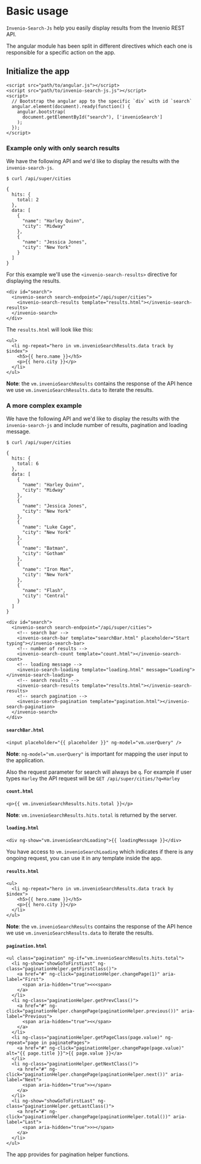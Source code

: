<!--
    This file is part of Invenio.
    Copyright (C) 2017-2018 CERN.

    Invenio is free software; you can redistribute it and/or modify it
    under the terms of the MIT License; see LICENSE file for more details.
-->
# Basic usage

`Invenio-Search-Js` help you easily display results from the
Invenio REST API.

The angular module has been split in different directives
which each one is responsible for a specific action on the app.

## Initialize the app

```
<script src="path/to/angular.js"></script>
<script src="path/to/invenio-search-js.js"></script>
<script>
  // Bootstrap the angular app to the specific `div` with id `search`
  angular.element(document).ready(function() {
    angular.bootstrap(
      document.getElementById("search"), ['invenioSearch']
    );
  });
</script>
```


### Example only with only search results

We have the following API and we'd like to display the results with the
`invenio-search-js`.

```
$ curl /api/super/cities

{
  hits: {
    total: 2
  },
  data: [
    {
      "name": "Harley Quinn",
      "city": "Midway"
    },
    {
      "name": "Jessica Jones",
      "city": "New York"
    }
  ]
}
```

For this example we'll use the `<invenio-search-results>` directive for displaying the
results.

```
<div id="search">
  <invenio-search search-endpoint="/api/super/cities">
    <invenio-search-results template="results.html"></invenio-search-results>
  </invenio-search>
</div>
```

The `results.html` will look like this:

```
<ul>
  <li ng-repeat="hero in vm.invenioSearchResults.data track by $index">
    <h5>{{ hero.name }}</h5>
    <p>{{ hero.city }}</p>
  </li>
</ul>
```

**Note**: the `vm.invenioSearchResults` contains the response of the API hence we
use `vm.invenioSearchResults.data` to iterate the results.

### A more complex example

We have the following API and we'd like to display the results with the
`invenio-search-js` and include number of results, pagination and loading message.

```
$ curl /api/super/cities

{
  hits: {
    total: 6
  },
  data: [
    {
      "name": "Harley Quinn",
      "city": "Midway"
    },
    {
      "name": "Jessica Jones",
      "city": "New York"
    },
    {
      "name": "Luke Cage",
      "city": "New York"
    },
    {
      "name": "Batman",
      "city": "Gotham"
    },
    {
      "name": "Iron Man",
      "city": "New York"
    },
    {
      "name": "Flash",
      "city": "Central"
    }
  ]
}
```

```
<div id="search">
  <invenio-search search-endpoint="/api/super/cities">
    <!-- search bar -->
    <invenio-search-bar template="searchBar.html" placeholder="Start typing"></invenio-search-bar>
    <!-- number of results -->
    <invenio-search-count template="count.html"></invenio-search-count>
    <!-- loading message -->
    <invenio-search-loading template="loading.html" message="Loading"></invenio-search-loading>
    <!-- search results -->
    <invenio-search-results template="results.html"></invenio-search-results>
    <!-- search pagination -->
    <invenio-search-pagination template="pagination.html"></invenio-search-pagination>
  </invenio-search>
</div>
```

#### `searchBar.html`

```
<input placeholder="{{ placeholder }}" ng-model="vm.userQuery" />
```

**Note**: `ng-model="vm.userQuery"` is important for mapping the user input
to the application.

Also the request parameter for search will always be `q`. For example if user
types `Harley` the API request will be `GET /api/super/cities/?q=Harley`

#### `count.html`

```
<p>{{ vm.invenioSearchResults.hits.total }}</p>
```

**Note**: ``vm.invenioSearchResults.hits.total`` is returned by the server.


#### `loading.html`

```
<div ng-show="vm.invenioSearchLoading">{{ loadingMessage }}</div>
```

You have access to `vm.invenioSearchLoading` which indicates if there is any ongoing
request, you can use it in any template inside the app.


#### `results.html`

```
<ul>
  <li ng-repeat="hero in vm.invenioSearchResults.data track by $index">
    <h5>{{ hero.name }}</h5>
    <p>{{ hero.city }}</p>
  </li>
</ul>
```

**Note**: the `vm.invenioSearchResults` contains the response of the API hence we
use `vm.invenioSearchResults.data` to iterate the results.

#### `pagination.html`

```
<ul class="pagination" ng-if="vm.invenioSearchResults.hits.total">
  <li ng-show="showGoToFirstLast" ng-class="paginationHelper.getFirstClass()">
    <a href="#" ng-click="paginationHelper.changePage(1)" aria-label="First">
      <span aria-hidden="true"><<<span>
    </a>
  </li>
  <li ng-class="paginationHelper.getPrevClass()">
    <a href="#" ng-click="paginationHelper.changePage(paginationHelper.previous())" aria-label="Previous">
      <span aria-hidden="true"><</span>
    </a>
  </li>
  <li ng-class="paginationHelper.getPageClass(page.value)" ng-repeat="page in paginatePages">
    <a href="#" ng-click="paginationHelper.changePage(page.value)" alt="{{ page.title }}">{{ page.value }}</a>
  </li>
  <li ng-class="paginationHelper.getNextClass()">
    <a href="#" ng-click="paginationHelper.changePage(paginationHelper.next())" aria-label="Next">
      <span aria-hidden="true">></span>
    </a>
  </li>
  <li ng-show="showGoToFirstLast" ng-class="paginationHelper.getLastClass()">
    <a href="#" ng-click="paginationHelper.changePage(paginationHelper.total())" aria-label="Last">
      <span aria-hidden="true">>></span>
    </a>
  </li>
</ul>
```

The app provides for pagination helper functions.

